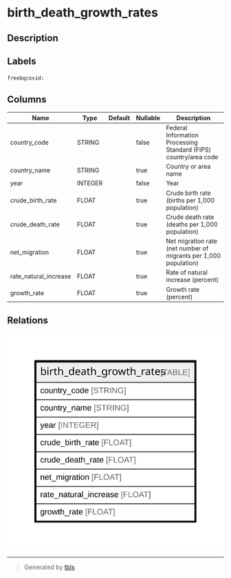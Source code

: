 # birth_death_growth_rates

## Description

## Labels

`freebqcovid:`

## Columns

| Name | Type | Default | Nullable | Description |
| ---- | ---- | ------- | -------- | ------- |
| country_code | STRING |  | false | Federal Information Processing Standard (FIPS) country/area code |
| country_name | STRING |  | true | Country or area name |
| year | INTEGER |  | false | Year |
| crude_birth_rate | FLOAT |  | true | Crude birth rate (births per 1,000 population) |
| crude_death_rate | FLOAT |  | true | Crude death rate (deaths per 1,000 population) |
| net_migration | FLOAT |  | true | Net migration rate (net number of migrants per 1,000 population) |
| rate_natural_increase | FLOAT |  | true | Rate of natural increase (percent) |
| growth_rate | FLOAT |  | true | Growth rate (percent) |

## Relations

![er](birth_death_growth_rates.svg)

---

> Generated by [tbls](https://github.com/k1LoW/tbls)
